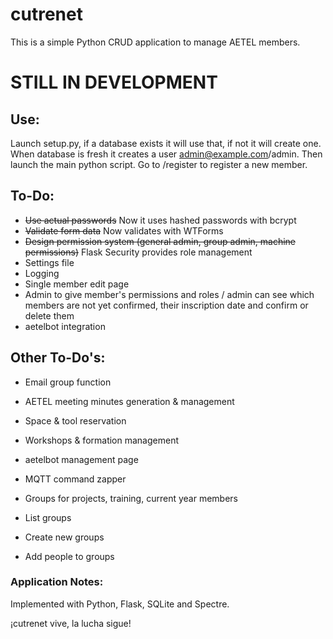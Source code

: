 # cutrenet
This is a simple Python CRUD application to manage AETEL members.

# STILL IN DEVELOPMENT

## Use:
Launch setup.py, if a database exists it will use that, if not it will create one.
When database is fresh it creates a user admin@example.com/admin.
Then launch the main python script.
Go to /register to register a new member.

## To-Do:
* ~~Use actual passwords~~ Now it uses hashed passwords with bcrypt
* ~~Validate form data~~ Now validates with WTForms
* ~~Design permission system (general admin, group admin, machine permissions)~~ Flask Security provides role management
* Settings file
* Logging
* Single member edit page
* Admin to give member's permissions and roles / admin can see which members are not yet confirmed, their inscription date and confirm or delete them
* aetelbot integration

## Other To-Do's:
* Email group function
* AETEL meeting minutes generation & management
* Space & tool reservation
* Workshops & formation management
* aetelbot management page
* MQTT command zapper

* Groups for projects, training, current year members
* List groups
* Create new groups
* Add people to groups

### Application Notes:
Implemented with Python, Flask, SQLite and Spectre.

¡cutrenet vive, la lucha sigue!